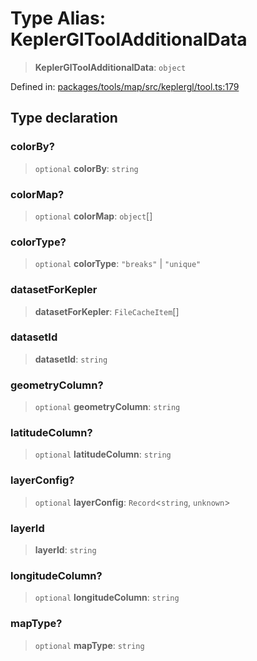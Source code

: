 # Type Alias: KeplerGlToolAdditionalData

> **KeplerGlToolAdditionalData**: `object`

Defined in: [packages/tools/map/src/keplergl/tool.ts:179](https://github.com/GeoDaCenter/openassistant/blob/bc4037be52d89829440fcc4aaa1010be73719d16/packages/tools/map/src/keplergl/tool.ts#L179)

## Type declaration

### colorBy?

> `optional` **colorBy**: `string`

### colorMap?

> `optional` **colorMap**: `object`[]

### colorType?

> `optional` **colorType**: `"breaks"` \| `"unique"`

### datasetForKepler

> **datasetForKepler**: `FileCacheItem`[]

### datasetId

> **datasetId**: `string`

### geometryColumn?

> `optional` **geometryColumn**: `string`

### latitudeColumn?

> `optional` **latitudeColumn**: `string`

### layerConfig?

> `optional` **layerConfig**: `Record`\<`string`, `unknown`\>

### layerId

> **layerId**: `string`

### longitudeColumn?

> `optional` **longitudeColumn**: `string`

### mapType?

> `optional` **mapType**: `string`
